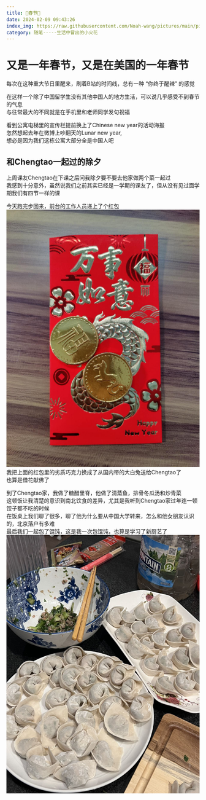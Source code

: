 ```yaml
---
title: 🏮春节🏮
date: 2024-02-09 09:43:26
index_img: https://raw.githubusercontent.com/Noah-wang/pictures/main/picture/redpocket.jpg
category: 随笔-----生活中冒出的小火花
---
```


# 又是一年春节，又是在美国的一年春节

每次在这种重大节日里醒来，刷着B站的时间线，总有一种 “你终于醒辣” 的感觉  <!-- more -->

在这样一个除了中国留学生没有其他中国人的地方生活，可以说几乎感受不到春节的气息  
与往常最大的不同就是在手机里和老师同学发句祝福

看到公寓电梯里的宣传栏提前换上了Chinese new year的活动海报  
忽然想起去年在微博上吵翻天的Lunar new year,  
想必是因为我们这栋公寓大部分全是中国人吧


## 和Chengtao一起过的除夕
上周课友Chengtao在下课之后问我除夕要不要去他家做两个菜一起过  
我感到十分意外，虽然说我们之前其实已经是一学期的课友了，但从没有见过面学期我们有四节一样的课

今天跑完步回来，前台的工作人员递上了个红包  
!["公寓给的红包"](https://raw.githubusercontent.com/Noah-wang/pictures/main/picture/redpocket.jpg)
我把上面的红包里的劣质巧克力换成了从国内带的大白兔送给Chengtao了  
也算是借花献佛了

到了Chengtao家，我做了糖醋里脊，他做了清蒸鱼，排骨冬瓜汤和炒青菜  
这顿饭让我清楚的意识到南北饮食的差异，尤其是我听到Chengtao家过年连一顿饺子都不吃的时候  
在饭桌上我们聊了很多，聊了他为什么要从中国大学转来，怎么和他女朋友认识的，北京落户有多难  
最后我们一起包了馄饨，这是我一次包馄饨，也算是学习了新厨艺了
!["我和Chengtao一起包的馄饨"](https://raw.githubusercontent.com/Noah-wang/pictures/main/picture/wonton.jpg)

